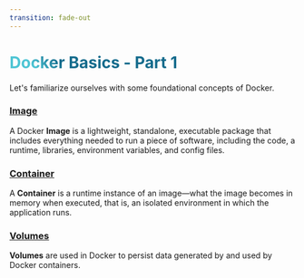 ```yaml
---
transition: fade-out
---
```


# Docker Basics - Part 1

Let's familiarize ourselves with some foundational concepts of Docker.

<v-clicks>

<v-click>

### [Image](https://docs.docker.com/get-started/overview/#docker-objects)

A Docker **Image** is a lightweight, standalone, executable package that includes everything needed to run a piece of software, including the code, a runtime, libraries, environment variables, and config files.

</v-click>

<v-click>

### [Container](https://docs.docker.com/get-started/overview/#docker-objects)

A **Container** is a runtime instance of an image—what the image becomes in memory when executed, that is, an isolated environment in which the application runs.

</v-click>

<v-click>

### [Volumes](https://docs.docker.com/storage/volumes/)

**Volumes** are used in Docker to persist data generated by and used by Docker containers.

</v-click>

</v-clicks>

<style>
h1 {
  background-color: #2B90B6;
  background-image: linear-gradient(45deg, #4EC5D4 10%, #146b8c 20%);
  background-size: 100%;
  -webkit-background-clip: text;
  -moz-background-clip: text;
  -webkit-text-fill-color: transparent;
  -moz-text-fill-color: transparent;
}
</style>
